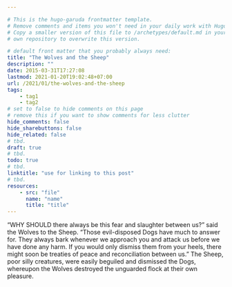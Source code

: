 ```yaml
---

# This is the hugo-garuda frontmatter template.
# Remove comments and items you won't need in your daily work with Hugo.
# Copy a smaller version of this file to /archetypes/default.md in your
# own repository to overwrite this version.

# default front matter that you probably always need:
title: "The Wolves and the Sheep"
description: ""
date: 2015-03-31T17:27:08
lastmod: 2021-01-20T19:02:48+07:00
url: /2021/01/the-wolves-and-the-sheep
tags:
    - tag1
    - tag2
# set to false to hide comments on this page
# remove this if you want to show comments for less clutter
hide_comments: false
hide_sharebuttons: false
hide_related: false
# tbd.
draft: true
# tbd.
todo: true
# tbd.
linktitle: "use for linking to this post"
# tbd.
resources:
    - src: "file"
      name: "name"
      title: "title"
---
```

“WHY SHOULD there always be this fear and slaughter between us?” said the Wolves to the Sheep. “Those evil-disposed Dogs have much to answer for. They always bark whenever we approach you and attack us before we have done any harm. If you would only dismiss them from your heels, there might soon be treaties of peace and reconciliation between us.” The Sheep, poor silly creatures, were easily beguiled and dismissed the Dogs, whereupon the Wolves destroyed the unguarded flock at their own pleasure.



